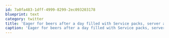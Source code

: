 ```yaml
---
id: 7a0fa483-1dff-4999-8299-2ec093203178
blueprint: text
category: twitter
title: 'Eager for beers after a day filled with Service packs, server admin, HDD changeouts and "blah blah blah iPad2"'
caption: 'Eager for beers after a day filled with Service packs, server admin, HDD changeouts and "blah blah blah iPad2"'
---
```

